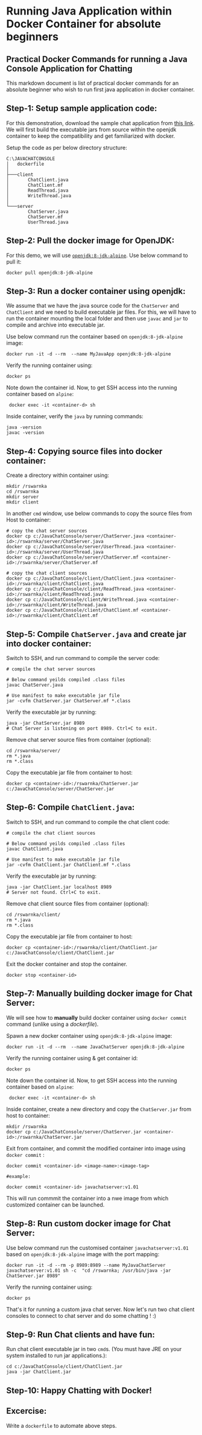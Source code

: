 
# Running Java Application within Docker Container for absolute beginners
## Practical Docker Commands for running a Java Console Application for Chatting
This markdown document is list of practical docker commands for an absolute beginner 
who wish to run first java application in docker container.


## Step-1: Setup sample application code: 

For this demonstration, download the sample chat application from [this link](https://www.codejava.net/java-se/networking/how-to-create-a-chat-console-application-in-java-using-socket). 
We will first build the executable jars from source within the openjdk container to keep the compatibility and get familiarized with docker. 


Setup the code as per below directory structure: 

```
C:\JAVACHATCONSOLE
│   dockerfile
│
├───client
│       ChatClient.java
│       ChatClient.mf
│       ReadThread.java
│       WriteThread.java
│
└───server
        ChatServer.java
        ChatServer.mf
        UserThread.java

```

## Step-2: Pull the docker image for OpenJDK:

For this demo, we will use [`openjdk:8-jdk-alpine`](https://hub.docker.com/_/openjdk). 
Use below command to pull it: 

```docker pull openjdk:8-jdk-alpine```

## Step-3: Run a docker container using openjdk:
We assume that we have the java source code for the `ChatServer` and `ChatClient` and we need to build executable jar files.
For this, we will have to run the container mounting the local folder and then use `javac` and `jar` to compile and archive into executable jar. 

Use below command run the container based on `openjdk:8-jdk-alpine` image: 

```docker run -it -d --rm  --name MyJavaApp openjdk:8-jdk-alpine```

Verify the running container using: 

``` docker ps   ```

Note down the container id. Now, to get SSH access into the running container based on `alpine`:

``` docker exec -it <container-d> sh```

Inside container, verify the `java` by running commands:

``` 
java -version 
javac -version

``` 

## Step-4: Copying source files into docker container:
Create a directory within container using:

```
mkdir /rswarnka
cd /rswarnka
mkdir server
mkdir client
```

In another `cmd` window, use below commands to copy the source files from Host to container:

```
# copy the chat server sources
docker cp c:/JavaChatConsole/server/ChatServer.java <container-id>:/rswarnka/server/ChatServer.java
docker cp c:/JavaChatConsole/server/UserThread.java <container-id>:/rswarnka/server/UserThread.java
docker cp c:/JavaChatConsole/server/ChatServer.mf <container-id>:/rswarnka/server/ChatServer.mf

# copy the chat client sources
docker cp c:/JavaChatConsole/client/ChatClient.java <container-id>:/rswarnka/client/ChatClient.java
docker cp c:/JavaChatConsole/client/ReadThread.java <container-id>:/rswarnka/client/ReadThread.java
docker cp c:/JavaChatConsole/client/WriteThread.java <container-id>:/rswarnka/client/WriteThread.java
docker cp c:/JavaChatConsole/client/ChatClient.mf <container-id>:/rswarnka/client/ChatClient.mf
```

## Step-5: Compile `ChatServer.java` and create jar into docker container:

Switch to SSH, and run command to compile the server code: 

```
# compile the chat server sources

# Below command yeilds compiled .class files
javac ChatServer.java

# Use manifest to make executable jar file
jar -cvfm ChatServer.jar ChatServer.mf *.class

```

Verify the executable jar by running: 

```
java -jar ChatServer.jar 8989
# Chat Server is listening on port 8989. Ctrl+C to exit. 
```

Remove chat server source files from container (optional):
```
cd /rswarnka/server/
rm *.java
rm *.class
``` 

Copy the executable jar file from container to host: 
```
docker cp <container-id>:/rswarnka/ChatServer.jar c:/JavaChatConsole/server/ChatServer.jar
```




## Step-6: Compile `ChatClient.java`:

Switch to SSH, and run command to compile the chat client code: 

```
# compile the chat client sources

# Below command yeilds compiled .class files
javac ChatClient.java

# Use manifest to make executable jar file
jar -cvfm ChatClient.jar ChatClient.mf *.class

```

Verify the executable jar by running: 

```
java -jar ChatClient.jar localhost 8989
# Server not found. Ctrl+C to exit. 
```

Remove chat client source files from container (optional):
```
cd /rswarnka/client/
rm *.java
rm *.class
``` 

Copy the executable jar file from container to host: 
```
docker cp <container-id>:/rswarnka/client/ChatClient.jar c:/JavaChatConsole/client/ChatClient.jar
```

Exit the docker container and stop the container. 
```
docker stop <container-id>
```


## Step-7: Manually building docker image for Chat Server:

We will see how to __manually__ build docker container using `docker commit` command (unlike using a *dockerfile*). 

Spawn a new docker container using `openjdk:8-jdk-alpine` image: 

```docker run -it -d --rm  --name JavaChatServer openjdk:8-jdk-alpine```

Verify the running container using & get container id: 

``` docker ps  ```

Note down the container id. Now, to get SSH access into the running container based on `alpine`:

``` docker exec -it <container-d> sh```


Inside container, create a new directory and copy the `ChatServer.jar` from host to container: 
```
mkdir /rswarnka
docker cp c:/JavaChatConsole/server/ChatServer.jar <container-id>:/rswarnka/ChatServer.jar 
```


Exit from container, and commit the modified container into image  using `docker commit` : 
```
docker commit <container-id> <image-name>:<image-tag>

#example: 

docker commit <container-id> javachatserver:v1.01

```

This will run commmit the container into a nwe image from which customized container can be launched. 


## Step-8: Run custom docker image for Chat Server:

Use below command run the customised container `javachatserver:v1.01` based on `openjdk:8-jdk-alpine` image with the port mapping: 


```
docker run -it -d --rm -p 8989:8989 --name MyJavaChatServer javachatserver:v1.01 sh -c  "cd /rswarnka; /usr/bin/java -jar ChatServer.jar 8989"
```

Verify the running container using: 

``` docker ps  ```

That's it for running a custom java chat server. Now let's run two chat client consoles to connect to chat server and do some chatting ! :)

## Step-9: Run Chat clients and have fun:

Run chat client executable jar in two `cmd`s. (You must have JRE on your system installed to run jar applications.):

```
cd c:/JavaChatConsole/client/ChatClient.jar
java -jar ChatClient.jar
```

## Step-10: Happy Chatting with Docker!

## Excercise: 
Write a `dockerfile` to automate above steps.
